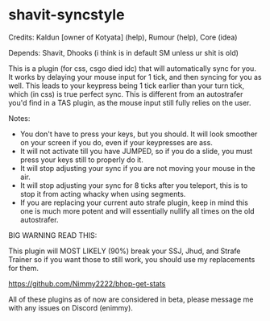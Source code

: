# shavit-syncstyle

Credits: Kaldun [owner of Kotyata] (help), Rumour (help), Core (idea)

Depends: Shavit, Dhooks (i think is in default SM unless ur shit is old)

This is a plugin (for css, csgo died idc) that will automatically sync for you. It works by delaying your mouse input for 1 tick, and then syncing for you as well. This leads to your keypress being 1 tick earlier than your turn tick, which (in css) is true perfect sync.
This is different from an autostrafer you'd find in a TAS plugin, as the mouse input still fully relies on the user.

Notes:
- You don't have to press your keys, but you should. It will look smoother on your screen if you do, even if your keypresses are ass.
- It will not activate till you have JUMPED, so if you do a slide, you must press your keys still to properly do it.
- It will stop adjusting your sync if you are not moving your mouse in the air.
- It will stop adjusting your sync for 8 ticks after you teleport, this is to stop it from acting whacky when using segments.
- If you are replacing your current auto strafe plugin, keep in mind this one is much more potent and will essentially nullify all times on the old autostrafer.

BIG WARNING READ THIS:

This plugin will MOST LIKELY (90%) break your SSJ, Jhud, and Strafe Trainer so if you want those to still work, you should use my replacements for them.

https://github.com/Nimmy2222/bhop-get-stats

All of these plugins as of now are considered in beta, please message me with any issues on Discord (enimmy). 
